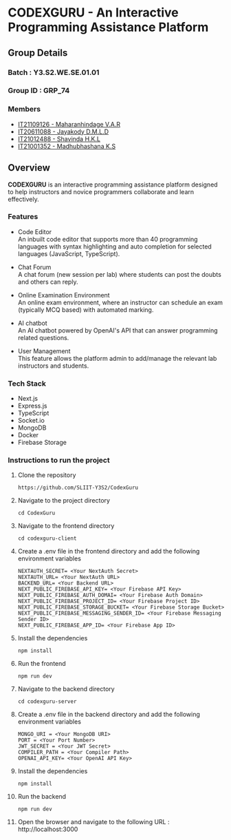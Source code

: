 # CODEXGURU - An Interactive Programming Assistance Platform

## Group Details

### Batch : **Y3.S2.WE.SE.01.01**

### Group ID : **GRP_74**

### Members

- [IT21109126 - Maharanhindage V.A.R](https://github.com/vibhashan)
- [IT20611088 - Jayakody D.M.L.D](https://github.com/IT20611088)
- [IT21012488 - Shavinda H.K.L](https://github.com/shavindaL)
- [IT21001352 - Madhubhashana K.S](https://github.com/Sandaru-IT21001352)

## Overview
**CODEXGURU** is an interactive programming assistance platform designed to help instructors and novice programmers collaborate and learn effectively.

### Features

* Code Editor  
An inbuilt code editor that supports more than 40 programming languages with syntax highlighting and auto completion for selected languages (JavaScript, TypeScript).  

* Chat Forum  
A chat forum (new session per lab) where students can post the doubts and others can reply.  

* Online Examination Environment  
An online exam environment, where an instructor can schedule an exam (typically MCQ based) with automated marking.

* AI chatbot  
An AI chatbot powered by OpenAI's API that can answer programming related questions.

* User Management  
This feature allows the platform admin to add/manage the relevant lab instructors and students.

### Tech Stack

* Next.js
* Express.js
* TypeScript
* Socket.io
* MongoDB
* Docker
* Firebase Storage

### Instructions to run the project
1. Clone the repository
    ```
    https://github.com/SLIIT-Y3S2/CodexGuru
    ```
2. Navigate to the project directory
    ```
    cd CodexGuru
    ```

3. Navigate to the frontend directory
    ```
    cd codexguru-client
    ```
4. Create a .env file in the frontend directory and add the following environment variables
    ```
    NEXTAUTH_SECRET= <Your NextAuth Secret>
    NEXTAUTH_URL= <Your NextAuth URL>
    BACKEND_URL= <Your Backend URL>
    NEXT_PUBLIC_FIREBASE_API_KEY= <Your Firebase API Key>
    NEXT_PUBLIC_FIREBASE_AUTH_DOMAI= <Your Firebase Auth Domain>
    NEXT_PUBLIC_FIREBASE_PROJECT_ID= <Your Firebase Project ID>
    NEXT_PUBLIC_FIREBASE_STORAGE_BUCKET= <Your Firebase Storage Bucket>
    NEXT_PUBLIC_FIREBASE_MESSAGING_SENDER_ID= <Your Firebase Messaging Sender ID>
    NEXT_PUBLIC_FIREBASE_APP_ID= <Your Firebase App ID>
    ```

5. Install the dependencies
    ```
    npm install
    ```
6. Run the frontend
    ```
    npm run dev
    ```
7. Navigate to the backend directory
    ```
    cd codexguru-server
    ```
8. Create a .env file in the backend directory and add the following environment variables
    ```
    MONGO_URI = <Your MongoDB URI>
    PORT = <Your Port Number>
    JWT_SECRET = <Your JWT Secret>
    COMPILER_PATH = <Your Compiler Path>
    OPENAI_API_KEY= <Your OpenAI API Key>
    ```    
9. Install the dependencies
    ```
    npm install
    ```
10. Run the backend
    ```
    npm run dev
    ```
11. Open the browser and navigate to the following URL : http://localhost:3000
    